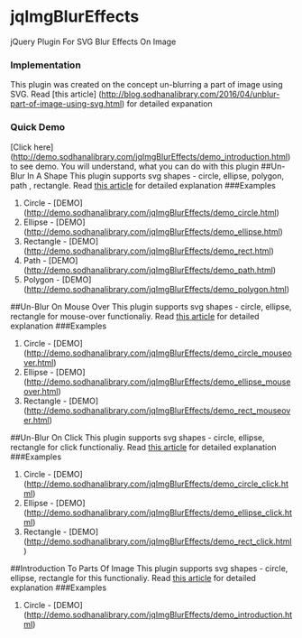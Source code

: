 # jqImgBlurEffects
jQuery Plugin For SVG Blur Effects On Image
### Implementation
This plugin was created on the concept un-blurring a part of image using SVG. Read [this article] (http://blog.sodhanalibrary.com/2016/04/unblur-part-of-image-using-svg.html) for detailed expanation
### Quick Demo
[Click here] (http://demo.sodhanalibrary.com/jqImgBlurEffects/demo_introduction.html) to see demo. You will understand, what you can do with this plugin
##Un-Blur In A Shape
This plugin supports svg shapes - circle, ellipse, polygon, path , rectangle. Read [this article](http://blog.sodhanalibrary.com/2016/05/jqimgblureffects-unblur-part-of-image_1.html) for detailed explanation
###Examples
1. Circle - [DEMO] (http://demo.sodhanalibrary.com/jqImgBlurEffects/demo_circle.html)
2. Ellipse - [DEMO] (http://demo.sodhanalibrary.com/jqImgBlurEffects/demo_ellipse.html)
3. Rectangle - [DEMO] (http://demo.sodhanalibrary.com/jqImgBlurEffects/demo_rect.html)
4. Path - [DEMO] (http://demo.sodhanalibrary.com/jqImgBlurEffects/demo_path.html)
5. Polygon - [DEMO] (http://demo.sodhanalibrary.com/jqImgBlurEffects/demo_polygon.html)
 

##Un-Blur On Mouse Over
This plugin supports svg shapes - circle, ellipse, rectangle for mouse-over functionaliy. Read [this article](http://blog.sodhanalibrary.com/2016/05/jqimgblureffects-unblur-part-of-image.html) for detailed explanation
###Examples
1. Circle - [DEMO] (http://demo.sodhanalibrary.com/jqImgBlurEffects/demo_circle_mouseover.html)
2. Ellipse - [DEMO] (http://demo.sodhanalibrary.com/jqImgBlurEffects/demo_ellipse_mouseover.html)
3. Rectangle - [DEMO] (http://demo.sodhanalibrary.com/jqImgBlurEffects/demo_rect_mouseover.html)
 

##Un-Blur On Click
This plugin supports svg shapes - circle, ellipse, rectangle for click functionaliy. Read [this article](http://blog.sodhanalibrary.com/2016/05/jqimgblureffects-unblur-part-of-image.html) for detailed explanation
###Examples
1. Circle - [DEMO] (http://demo.sodhanalibrary.com/jqImgBlurEffects/demo_circle_click.html)
2. Ellipse - [DEMO] (http://demo.sodhanalibrary.com/jqImgBlurEffects/demo_ellipse_click.html)
3. Rectangle - [DEMO] (http://demo.sodhanalibrary.com/jqImgBlurEffects/demo_rect_click.html)

##Introduction To Parts Of Image
This plugin supports svg shapes - circle, ellipse, rectangle for this functionaliy. Read [this article](http://blog.sodhanalibrary.com/2016/05/jqimgblureffects-step-by-step.html) for detailed explanation
###Examples
1. Circle - [DEMO] (http://demo.sodhanalibrary.com/jqImgBlurEffects/demo_introduction.html)

